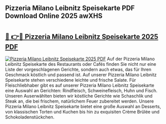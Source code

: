 ## Pizzeria Milano Leibnitz Speisekarte PDF Download Online 2025 awXHS

# <h2><a href="http://gc8qkr.nevu.top/?p=Pizzeria+Milano+Leibnitz+Speisekarte">🔗 👉🔴 Pizzeria Milano Leibnitz Speisekarte 2025 PDF</a></h2>

[![Pizzeria Milano Leibnitz Speisekarte 2025 PDF](https://i.imgur.com/dBaPXMq.png)](http://gc8qkr.nevu.top/?p=Pizzeria+Milano+Leibnitz+Speisekarte)
Auf der Pizzeria Milano Leibnitz Speisekarte des Restaurants oder Cafés finden Sie nicht nur eine Liste der vorgeschlagenen Gerichte, sondern auch etwas, das für Ihren Geschmack köstlich und passend ist. Auf unserer Pizzeria Milano Leibnitz Speisekarte stehen verschiedene leichte und frische Salate. Für Fleischliebhaber gibt es auf unserer Pizzeria Milano Leibnitz Speisekarte eine Auswahl an Gerichten: Rindfleisch, Schweinefleisch, Huhn und Fisch. Unseren Auserwählten bieten wir köstliche Gerichte wie Schaschlik und Steak an, die bei frischem, natürlichem Feuer zubereitet werden. Unsere Pizzeria Milano Leibnitz Speisekarte bietet eine große Auswahl an Desserts, von klassischen Torten und Kuchen bis hin zu exquisiten Crème Brûlée und Schokoladenstückchen.
